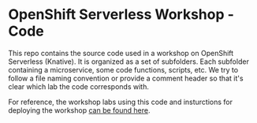 # OpenShift Serverless Workshop - Code
This repo contains the source code used in a workshop on OpenShift Serverless (Knative). It is organized as a set of subfolders. Each subfolder containing a microservice, some code functions, scripts, etc. We try to follow a file naming convention or provide a comment header so that it's clear which lab the code corresponds with.

For reference, the workshop labs using this code and insturctions for deploying the workshop [can be found here](https://github.com/RedHatGov/serverless-workshop-labguides/).